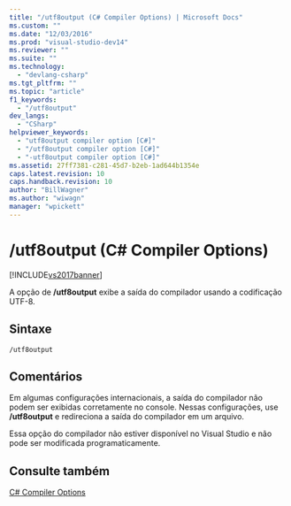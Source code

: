 ```yaml
---
title: "/utf8output (C# Compiler Options) | Microsoft Docs"
ms.custom: ""
ms.date: "12/03/2016"
ms.prod: "visual-studio-dev14"
ms.reviewer: ""
ms.suite: ""
ms.technology: 
  - "devlang-csharp"
ms.tgt_pltfrm: ""
ms.topic: "article"
f1_keywords: 
  - "/utf8output"
dev_langs: 
  - "CSharp"
helpviewer_keywords: 
  - "utf8output compiler option [C#]"
  - "/utf8output compiler option [C#]"
  - "-utf8output compiler option [C#]"
ms.assetid: 27ff7381-c281-45d7-b2eb-1ad644b1354e
caps.latest.revision: 10
caps.handback.revision: 10
author: "BillWagner"
ms.author: "wiwagn"
manager: "wpickett"
---
```

# /utf8output (C# Compiler Options)
[!INCLUDE[vs2017banner](../../../csharp/includes/vs2017banner.md)]

A opção de **\/utf8output** exibe a saída do compilador usando a codificação UTF\-8.  
  
## Sintaxe  
  
```  
/utf8output  
```  
  
## Comentários  
 Em algumas configurações internacionais, a saída do compilador não podem ser exibidas corretamente no console.  Nessas configurações, use **\/utf8output** e redireciona a saída do compilador em um arquivo.  
  
 Essa opção do compilador não estiver disponível no Visual Studio e não pode ser modificada programaticamente.  
  
## Consulte também  
 [C\# Compiler Options](../../../csharp/language-reference/compiler-options/index.md)